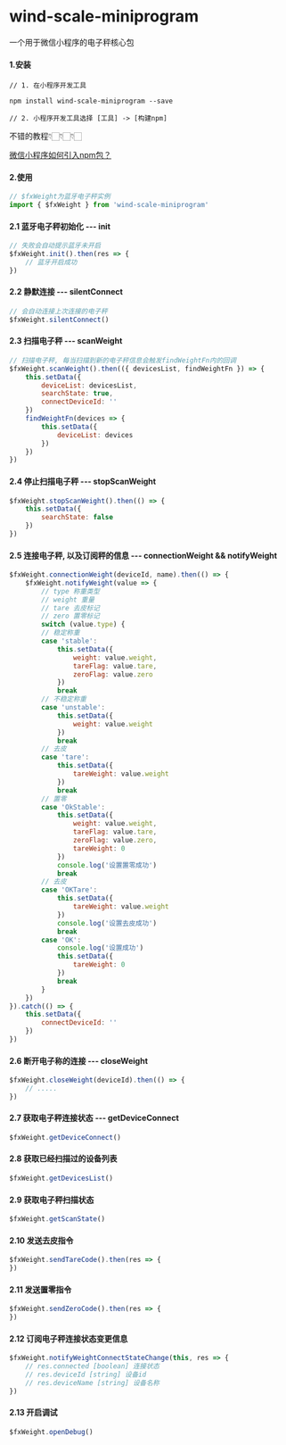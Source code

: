 # wind-scale-miniprogram

一个用于微信小程序的电子秤核心包

#### 1.安装
```
// 1. 在小程序开发工具

npm install wind-scale-miniprogram --save

// 2. 小程序开发工具选择 [工具] -> [构建npm]

```

不错的教程👇🏻👇🏻👇🏻

[微信小程序如何引入npm包？](https://developers.weixin.qq.com/community/develop/article/doc/0008aecec4c9601e750be048d51c13)


#### 2.使用

```javascript
// $fxWeight为蓝牙电子秤实例
import { $fxWeight } from 'wind-scale-miniprogram'
```

#### 2.1 蓝牙电子秤初始化 --- init

```javascript
// 失败会自动提示蓝牙未开启
$fxWeight.init().then(res => {
    // 蓝牙开启成功
})

```

#### 2.2 静默连接 --- silentConnect

```javascript
// 会自动连接上次连接的电子秤
$fxWeight.silentConnect()

```

#### 2.3 扫描电子秤 --- scanWeight

```javascript
// 扫描电子秤, 每当扫描到新的电子秤信息会触发findWeightFn内的回调
$fxWeight.scanWeight().then(({ devicesList, findWeightFn }) => {
    this.setData({
        deviceList: devicesList,
        searchState: true,
        connectDeviceId: ''
    })
    findWeightFn(devices => {
        this.setData({
            deviceList: devices
        })
    })
})

```

#### 2.4 停止扫描电子秤 --- stopScanWeight

```javascript
$fxWeight.stopScanWeight().then(() => {
    this.setData({
        searchState: false
    })
})

```

#### 2.5 连接电子秤, 以及订阅秤的信息 --- connectionWeight && notifyWeight

```javascript
$fxWeight.connectionWeight(deviceId, name).then(() => {
	$fxWeight.notifyWeight(value => {
		// type 称重类型
		// weight 重量
		// tare 去皮标记
		// zero 置零标记
		switch (value.type) {
		// 稳定称重
		case 'stable':
			this.setData({
				weight: value.weight,
				tareFlag: value.tare,
				zeroFlag: value.zero
			})
			break
		// 不稳定称重
		case 'unstable':
			this.setData({
				weight: value.weight
			})
			break
		// 去皮
		case 'tare':
			this.setData({
				tareWeight: value.weight
			})
			break
		// 置零
		case 'OkStable':
			this.setData({
				weight: value.weight,
				tareFlag: value.tare,
				zeroFlag: value.zero,
				tareWeight: 0
			})
			console.log('设置置零成功')
			break
		// 去皮
		case 'OKTare':
			this.setData({
				tareWeight: value.weight
			})
			console.log('设置去皮成功')
			break
		case 'OK':
			console.log('设置成功')
			this.setData({
				tareWeight: 0
			})
			break
		}
	})
}).catch(() => {
    this.setData({
        connectDeviceId: ''
    })
})

```


#### 2.6 断开电子称的连接 --- closeWeight

```javascript
$fxWeight.closeWeight(deviceId).then(() => {
    // .....
})

```

#### 2.7 获取电子秤连接状态 --- getDeviceConnect

```javascript
$fxWeight.getDeviceConnect()

```

#### 2.8 获取已经扫描过的设备列表

```javascript
$fxWeight.getDevicesList()

```

#### 2.9 获取电子秤扫描状态

```javascript
$fxWeight.getScanState()

```

#### 2.10 发送去皮指令

```javascript
$fxWeight.sendTareCode().then(res => {
})

```

#### 2.11 发送置零指令

```javascript
$fxWeight.sendZeroCode().then(res => {
})

```

#### 2.12 订阅电子秤连接状态变更信息

```javascript
$fxWeight.notifyWeightConnectStateChange(this, res => {
    // res.connected [boolean] 连接状态
    // res.deviceId [string] 设备id
    // res.deviceName [string] 设备名称
})

```

#### 2.13 开启调试

```javascript
$fxWeight.openDebug()

```